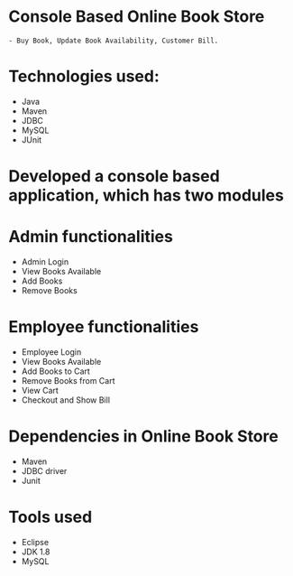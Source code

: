 # Console Based Online Book Store
	- Buy Book, Update Book Availability, Customer Bill.

# Technologies used:
- Java
- Maven
- JDBC
- MySQL
- JUnit

# Developed a console based application, which has two modules

# Admin functionalities
- Admin Login
- View Books Available
- Add Books
- Remove Books 

# Employee functionalities
- Employee Login
- View Books Available
- Add Books to Cart
- Remove Books from Cart
- View Cart
- Checkout and Show Bill

# Dependencies in Online Book Store
- Maven
- JDBC driver
- Junit


# Tools used
- Eclipse
- JDK 1.8
- MySQL
